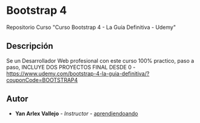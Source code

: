 # Bootstrap 4

Repositorio Curso "Curso Bootstrap 4 - La Guía Definitiva - Udemy"

## Descripción

Se un Desarrollador Web profesional con este curso 100% practico, paso a paso, INCLUYE DOS PROYECTOS FINAL DESDE 0 - https://www.udemy.com/bootstrap-4-la-guia-definitiva/?couponCode=BOOTSTRAP4

## Autor

* **Yan Arlex Vallejo** - *Instructor* - [aprendiendoando](https://github.com/aprendiendoando)






